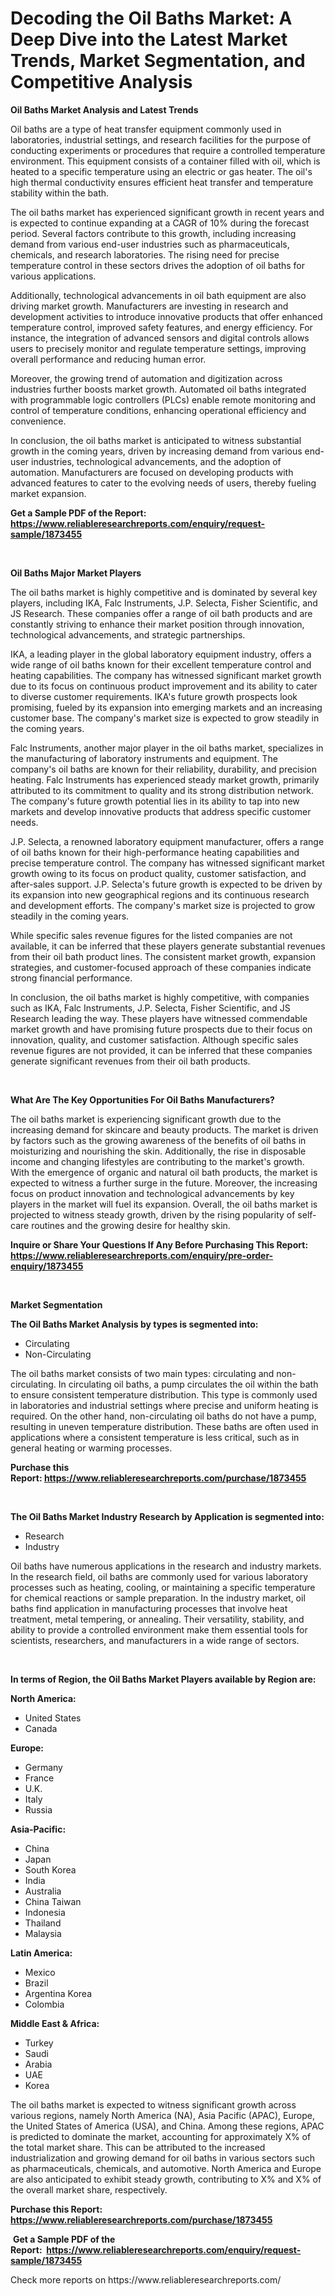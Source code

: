 <p><h1>Decoding the Oil Baths Market: A Deep Dive into the Latest Market Trends, Market Segmentation, and Competitive Analysis</h1></p><p><strong>Oil Baths Market Analysis and Latest Trends</strong></p>
<p><p>Oil baths are a type of heat transfer equipment commonly used in laboratories, industrial settings, and research facilities for the purpose of conducting experiments or procedures that require a controlled temperature environment. This equipment consists of a container filled with oil, which is heated to a specific temperature using an electric or gas heater. The oil's high thermal conductivity ensures efficient heat transfer and temperature stability within the bath.</p><p>The oil baths market has experienced significant growth in recent years and is expected to continue expanding at a CAGR of 10% during the forecast period. Several factors contribute to this growth, including increasing demand from various end-user industries such as pharmaceuticals, chemicals, and research laboratories. The rising need for precise temperature control in these sectors drives the adoption of oil baths for various applications.</p><p>Additionally, technological advancements in oil bath equipment are also driving market growth. Manufacturers are investing in research and development activities to introduce innovative products that offer enhanced temperature control, improved safety features, and energy efficiency. For instance, the integration of advanced sensors and digital controls allows users to precisely monitor and regulate temperature settings, improving overall performance and reducing human error.</p><p>Moreover, the growing trend of automation and digitization across industries further boosts market growth. Automated oil baths integrated with programmable logic controllers (PLCs) enable remote monitoring and control of temperature conditions, enhancing operational efficiency and convenience.</p><p>In conclusion, the oil baths market is anticipated to witness substantial growth in the coming years, driven by increasing demand from various end-user industries, technological advancements, and the adoption of automation. Manufacturers are focused on developing products with advanced features to cater to the evolving needs of users, thereby fueling market expansion.</p></p>
<p><strong>Get a Sample PDF of the Report:&nbsp; <a href="https://www.reliableresearchreports.com/enquiry/request-sample/1873455">https://www.reliableresearchreports.com/enquiry/request-sample/1873455</a></strong></p>
<p>&nbsp;</p>
<p><strong>Oil Baths Major Market Players</strong></p>
<p><p>The oil baths market is highly competitive and is dominated by several key players, including IKA, Falc Instruments, J.P. Selecta, Fisher Scientific, and JS Research. These companies offer a range of oil bath products and are constantly striving to enhance their market position through innovation, technological advancements, and strategic partnerships.</p><p>IKA, a leading player in the global laboratory equipment industry, offers a wide range of oil baths known for their excellent temperature control and heating capabilities. The company has witnessed significant market growth due to its focus on continuous product improvement and its ability to cater to diverse customer requirements. IKA's future growth prospects look promising, fueled by its expansion into emerging markets and an increasing customer base. The company's market size is expected to grow steadily in the coming years.</p><p>Falc Instruments, another major player in the oil baths market, specializes in the manufacturing of laboratory instruments and equipment. The company's oil baths are known for their reliability, durability, and precision heating. Falc Instruments has experienced steady market growth, primarily attributed to its commitment to quality and its strong distribution network. The company's future growth potential lies in its ability to tap into new markets and develop innovative products that address specific customer needs.</p><p>J.P. Selecta, a renowned laboratory equipment manufacturer, offers a range of oil baths known for their high-performance heating capabilities and precise temperature control. The company has witnessed significant market growth owing to its focus on product quality, customer satisfaction, and after-sales support. J.P. Selecta's future growth is expected to be driven by its expansion into new geographical regions and its continuous research and development efforts. The company's market size is projected to grow steadily in the coming years.</p><p>While specific sales revenue figures for the listed companies are not available, it can be inferred that these players generate substantial revenues from their oil bath product lines. The consistent market growth, expansion strategies, and customer-focused approach of these companies indicate strong financial performance.</p><p>In conclusion, the oil baths market is highly competitive, with companies such as IKA, Falc Instruments, J.P. Selecta, Fisher Scientific, and JS Research leading the way. These players have witnessed commendable market growth and have promising future prospects due to their focus on innovation, quality, and customer satisfaction. Although specific sales revenue figures are not provided, it can be inferred that these companies generate significant revenues from their oil bath products.</p></p>
<p>&nbsp;</p>
<p><strong>What Are The Key Opportunities For Oil Baths Manufacturers?</strong></p>
<p><p>The oil baths market is experiencing significant growth due to the increasing demand for skincare and beauty products. The market is driven by factors such as the growing awareness of the benefits of oil baths in moisturizing and nourishing the skin. Additionally, the rise in disposable income and changing lifestyles are contributing to the market's growth. With the emergence of organic and natural oil bath products, the market is expected to witness a further surge in the future. Moreover, the increasing focus on product innovation and technological advancements by key players in the market will fuel its expansion. Overall, the oil baths market is projected to witness steady growth, driven by the rising popularity of self-care routines and the growing desire for healthy skin.</p></p>
<p><strong>Inquire or Share Your Questions If Any Before Purchasing This Report: <a href="https://www.reliableresearchreports.com/enquiry/pre-order-enquiry/1873455">https://www.reliableresearchreports.com/enquiry/pre-order-enquiry/1873455</a></strong></p>
<p>&nbsp;</p>
<p><strong>Market Segmentation</strong></p>
<p><strong>The Oil Baths Market Analysis by types is segmented into:</strong></p>
<p><ul><li>Circulating</li><li>Non-Circulating</li></ul></p>
<p><p>The oil baths market consists of two main types: circulating and non-circulating. In circulating oil baths, a pump circulates the oil within the bath to ensure consistent temperature distribution. This type is commonly used in laboratories and industrial settings where precise and uniform heating is required. On the other hand, non-circulating oil baths do not have a pump, resulting in uneven temperature distribution. These baths are often used in applications where a consistent temperature is less critical, such as in general heating or warming processes.</p></p>
<p><strong>Purchase this Report:&nbsp;<a href="https://www.reliableresearchreports.com/purchase/1873455">https://www.reliableresearchreports.com/purchase/1873455</a></strong></p>
<p>&nbsp;</p>
<p><strong>The Oil Baths Market Industry Research by Application is segmented into:</strong></p>
<p><ul><li>Research</li><li>Industry</li></ul></p>
<p><p>Oil baths have numerous applications in the research and industry markets. In the research field, oil baths are commonly used for various laboratory processes such as heating, cooling, or maintaining a specific temperature for chemical reactions or sample preparation. In the industry market, oil baths find application in manufacturing processes that involve heat treatment, metal tempering, or annealing. Their versatility, stability, and ability to provide a controlled environment make them essential tools for scientists, researchers, and manufacturers in a wide range of sectors.</p></p>
<p>&nbsp;</p>
<p><strong>In terms of Region, the Oil Baths Market Players available by Region are:</strong></p>
<p>
    <p> <strong> North America: </strong>
        <ul>
            <li>United States</li>
            <li>Canada</li>
        </ul>
        </p> 
    <p> <strong> Europe: </strong>
        <ul>
            <li>Germany</li>
            <li>France</li>
            <li>U.K.</li>
            <li>Italy</li>
            <li>Russia</li>
        </ul>
        </p> 
    <p> <strong> Asia-Pacific: </strong>
        <ul>
            <li>China</li>
            <li>Japan</li>
            <li>South Korea</li>
            <li>India</li>
            <li>Australia</li>
            <li>China Taiwan</li>
            <li>Indonesia</li>
            <li>Thailand</li>
            <li>Malaysia</li>
        </ul>
        </p> 
    <p> <strong> Latin America: </strong>
        <ul>
            <li>Mexico</li>
            <li>Brazil</li>
            <li>Argentina Korea</li>
            <li>Colombia</li>
        </ul>
        </p> 
    <p> <strong> Middle East & Africa: </strong>
        <ul>
            <li>Turkey</li>
            <li>Saudi</li>
            <li>Arabia</li>
            <li>UAE</li>
            <li>Korea</li>
        </ul>
    </p>
    </p>
<p><p>The oil baths market is expected to witness significant growth across various regions, namely North America (NA), Asia Pacific (APAC), Europe, the United States of America (USA), and China. Among these regions, APAC is predicted to dominate the market, accounting for approximately X% of the total market share. This can be attributed to the increased industrialization and growing demand for oil baths in various sectors such as pharmaceuticals, chemicals, and automotive. North America and Europe are also anticipated to exhibit steady growth, contributing to X% and X% of the overall market share, respectively.</p></p>
<p><strong>Purchase this Report: <a href="https://www.reliableresearchreports.com/purchase/1873455">https://www.reliableresearchreports.com/purchase/1873455</a></strong></p>
<p>&nbsp;<strong>Get a Sample PDF of the Report:&nbsp;&nbsp;<a href="https://www.reliableresearchreports.com/enquiry/request-sample/1873455">https://www.reliableresearchreports.com/enquiry/request-sample/1873455</a></strong></p>
<p><strong></strong></p>
<p>Check more reports on https://www.reliableresearchreports.com/</p>